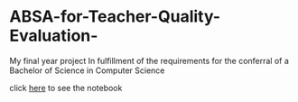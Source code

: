 # ABSA-for-Teacher-Quality-Evaluation-
My final year project In fulfillment of the requirements for the conferral of a Bachelor of Science in Computer Science

click [here](https://www.kaggle.com/code/ogbuagufrancis/improved-absa-for-teacher-quality-evaluation) to see the notebook 
